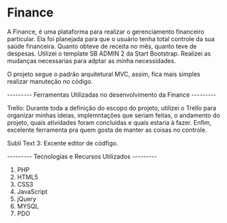 # Finance
A Finance, é uma plataforma para realizar o gerenciamento financeiro particular. Ela foi planejada para que o usuário tenha total controle da sua saúde financeira. Quanto obteve de receita no mês, quanto teve de despesas. Utilizei o template SB ADMIN 2 da Start Bootstrap. Realizei as mudanças necessarias para adptar as minha necessidades. 

O projeto segue o padrão arquitetural MVC, assim, fica mais simples realizar manuteção no código. 

--------- Ferramentas Utilizadas no desenvolvimento da Finance ---------

Trello: Durante toda a definição do escopo do projeto, utilizei o Trello para organizar minhas ideias, implemntações que seriam feitas, o andamento do projeto, quais atividades foram concluidas e quais estaria à fazer. Enfim, excelente ferramenta pra quem gosta de manter as coisas no controle.

Subli Text 3: Excente editor de códfigo.

--------- Tecnologias e Recursos Utilizados ---------
1. PHP
2. HTML5
3. CSS3
4. JavaScript
5. jQuery
6. MYSQL
7. PDO
